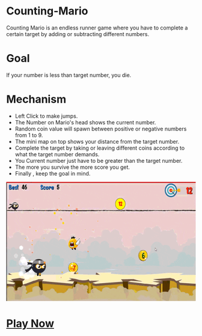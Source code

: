 # Counting-Mario
Counting Mario is an endless runner game where you have to complete a certain target  by adding or subtracting different numbers. 

# Goal
If your number is less than target number, you die.

# Mechanism
- Left Click to make jumps. 
- The Number on Mario's head shows the current number. 
- Random coin value will spawn between positive or negative numbers from 1 to 9.
- The mini map on top shows your distance from the target number. 
- Complete the target by taking or leaving different coins according to what the target number demands. 
- You Current number just have to be greater than the target number. 
- The more you survive the more score you get. 
- Finally , keep the goal in mind. 

![Gameplay Demo](Assets/Sprites/CountingMario.gif)

# [Play Now](https://itch.io/profile/pranta15)
